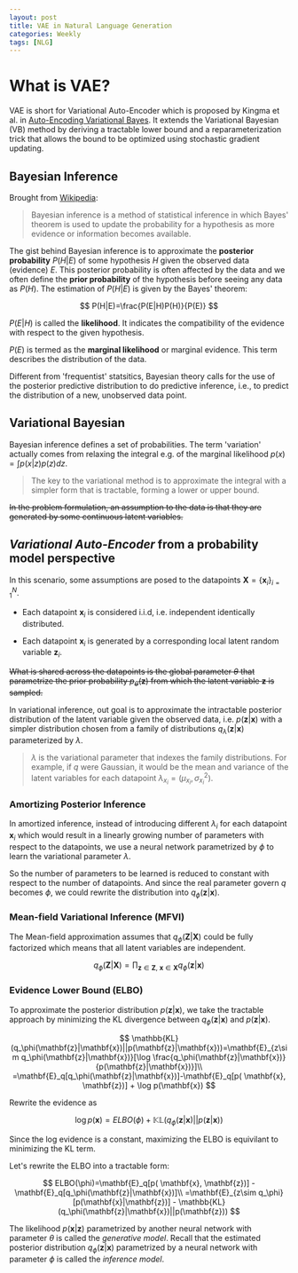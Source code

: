 ```yaml
---
layout: post
title: VAE in Natural Language Generation
categories: Weekly
tags: [NLG]
---
```


# What is VAE?

VAE is short for Variational Auto-Encoder which is proposed by Kingma et al. in [Auto-Encoding Variational Bayes](https://arxiv.org/pdf/1312.6114.pdf). It extends the Variational Bayesian (VB) method by deriving a tractable lower bound and a reparameterization trick that allows the bound to be optimized using stochastic gradient updating. 

## Bayesian Inference

Brought from [Wikipedia](https://en.wikipedia.org/wiki/Bayesian_inference):

> Bayesian inference is a method of statistical inference in which Bayes' theorem is used to update the probability for a hypothesis as more evidence or information becomes available.

The gist behind Bayesian inference is to approximate the **posterior probability** $P(H|E)$ of some hypothesis $H$ given the observed data (evidence) $E$. This posterior probability is often affected by the data and we often define the **prior probability** of the hypothesis before seeing any data as $P(H)$. The estimation of $P(H|E)$ is given by the Bayes' theorem:

$$
P(H|E)=\frac{P(E|H)P(H)}{P(E)}
$$

$P(E|H)$ is called the **likelihood**. It indicates the compatibility of the evidence with respect to the given hypothesis.

$P(E)$ is termed as the **marginal likelihood** or marginal evidence. This term describes the distribution of the data.

Different from 'frequentist' statsitics, Bayesian theory calls for the use of the posterior predictive distribution to do predictive inference, i.e., to predict the distribution of a new, unobserved data point.

## Variational Bayesian

Bayesian inference defines a set of probabilities. The term 'variation' actually comes from relaxing the integral e.g. of the marginal likelihood $p(x)=\int p(x|z)p(z)dz$.

> The key to the variational method is to approximate the integral with a simpler form that is tractable, forming a lower or upper bound. 


~~In the problem formulation, an assumption to the data is that they are generated by some continuous latent variables.~~

## *Variational Auto-Encoder* from a probability model perspective

In this scenario, some assumptions are posed to the datapoints $\mathbf{X}=\{\mathbf{x}_i\}_{i=1}^N$. 

- Each datapoint $\mathbf{x}_i$ is considered i.i.d, i.e. independent identically distributed.

- Each datapoint $\mathbf{x}_i$ is generated by a corresponding local latent random variable $\mathbf{z}_i$.

~~What is shared across the datapoints is the global parameter $\theta$ that parametrize the prior probability $p_\theta (\mathbf{z})$ from which the latent variable $\mathbf{z}$ is sampled.~~

In variational inference, out goal is to approximate the intractable posterior distribution of the latent variable given the observed data, i.e. $p(\mathbf{z}|\mathbf{x})$ with a simpler distribution chosen from a family of distributions $q_\lambda(\mathbf{z}|\mathbf{x})$ parameterized by $\lambda$. 

>$\lambda$ is the variational parameter that indexes the family distributions. For example, if $q$ were Gaussian, it would be the mean and variance of the latent variables for each datapoint $\lambda_{x_i} = (\mu_{x_i}, \sigma^2_{x_i})$.

### Amortizing Posterior Inference

In amortized inference, instead of introducing different $\lambda_i$ for each datapoint $\mathbf{x}_i$ which would result in a linearly growing number of parameters with respect to the datapoints, we use a neural network parametrized by $\phi$ to learn the variational parameter $\lambda$. 

So the number of parameters to be learned is reduced to constant with respect to the number of datapoints. And since the real parameter govern $q$ becomes $\phi$, we could rewrite the distribution into $q_\phi(\mathbf{z}|\mathbf{x})$.

### Mean-field Variational Inference (MFVI)

The Mean-field approximation assumes that $q_\phi(\mathbf{Z}|\mathbf{X})$ could be fully factorized which means that all latent variables are independent. 
 
$$
q_\phi(\mathbf{Z}|\mathbf{X})=\prod_{\mathbf{z}\in\mathbf{Z},\ 
\mathbf{x}\in\mathbf{X}} q_\phi (\mathbf{z}|\mathbf{x})
$$


### Evidence Lower Bound (ELBO)

To approximate the posterior distribution $p(\mathbf{z}|\mathbf{x})$, we take the tractable approach by minimizing the KL divergence between $q_\phi(\mathbf{z}|\mathbf{x})$ and $p(\mathbf{z}|\mathbf{x})$.

$$
\mathbb{KL}(q_\phi(\mathbf{z}|\mathbf{x})||p(\mathbf{z}|\mathbf{x}))=\mathbf{E}_{z\sim q_\phi(\mathbf{z}|\mathbf{x})}[\log \frac{q_\phi(\mathbf{z}|\mathbf{x})}{p(\mathbf{z}|\mathbf{x})}]\\
=\mathbf{E}_q[q_\phi(\mathbf{z}|\mathbf{x})]-\mathbf{E}_q[p( \mathbf{x}, \mathbf{z})] + \log p(\mathbf{x})
$$

Rewrite the evidence as

$$
\log p(\mathbf{x}) =ELBO(\phi) + \mathbb{KL}(q_\phi(\mathbf{z}|\mathbf{x})||p(\mathbf{z}|\mathbf{x}))
$$

Since the log evidence is a constant, maximizing the ELBO is equivilant to minimizing the KL term.

Let's rewrite the ELBO into a tractable form:

$$
ELBO(\phi)=\mathbf{E}_q[p( \mathbf{x}, \mathbf{z})] - \mathbf{E}_q[q_\phi(\mathbf{z}|\mathbf{x})]\\
=\mathbf{E}_{z\sim q_\phi}[p(\mathbf{x}|\mathbf{z})] - \mathbb{KL}(q_\phi(\mathbf{z}|\mathbf{x})||p(\mathbf{z}))
$$

The likelihood $p(\mathbf{x}|\mathbf{z})$ parametrized by another neural network with parameter $\theta$ is called the *generative model*. Recall that the estimated posterior distribution $q_\phi(\mathbf{z}|\mathbf{x})$ parametrized by a neural network with parameter $\phi$ is called the *inference model*.
